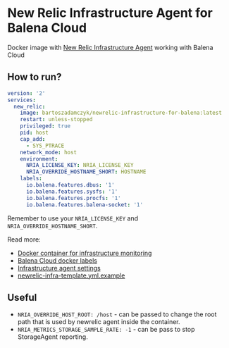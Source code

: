 # New Relic Infrastructure Agent for Balena Cloud

Docker image with [New Relic Infrastructure Agent](https://github.com/newrelic/infrastructure-agent) working with Balena
Cloud

## How to run?

```yaml
version: '2'
services:
  new_relic:
    image: bartoszadamczyk/newrelic-infrastructure-for-balena:latest
    restart: unless-stopped
    privileged: true
    pid: host
    cap_add:
      - SYS_PTRACE
    network_mode: host
    environment:
      NRIA_LICENSE_KEY: NRIA_LICENSE_KEY
      NRIA_OVERRIDE_HOSTNAME_SHORT: HOSTNAME
    labels:
      io.balena.features.dbus: '1'
      io.balena.features.sysfs: '1'
      io.balena.features.procfs: '1'
      io.balena.features.balena-socket: '1'
```

Remember to use your `NRIA_LICENSE_KEY` and `NRIA_OVERRIDE_HOSTNAME_SHORT`.

Read more:

- [Docker container for infrastructure monitoring](https://docs.newrelic.com/docs/infrastructure/install-infrastructure-agent/linux-installation/docker-container-infrastructure-monitoring/)
- [Balena Cloud docker labels](https://www.balena.io/docs/reference/supervisor/docker-compose/#labels)
- [Infrastructure agent settings](https://docs.newrelic.com/docs/infrastructure/install-infrastructure-agent/configuration/infrastructure-agent-configuration-settings/)
- [newrelic-infra-template.yml.example](https://github.com/newrelic/infrastructure-agent/blob/master/assets/examples/infrastructure/newrelic-infra-template.yml.example)

## Useful

- `NRIA_OVERRIDE_HOST_ROOT: /host` - can be passed to change the root path that is used by newrelic agent inside the
  container.
- `NRIA_METRICS_STORAGE_SAMPLE_RATE: -1` - can be pass to stop StorageAgent reporting. 
